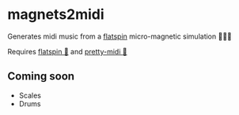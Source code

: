 # magnets2midi
Generates midi music from a [flatspin](https://flatspin.gitlab.io/) micro-magnetic simulation 🧲🎼🎶

Requires [flatspin 🧲](https://flatspin.gitlab.io/) and [pretty-midi 🎵](https://github.com/craffel/pretty-midi)

## Coming soon
* Scales 
* Drums
